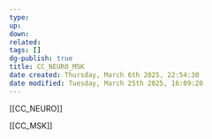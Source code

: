 ```yaml
---
type: 
up: 
down: 
related: 
tags: []
dg-publish: true
title: CC_NEURO_MSK
date created: Thursday, March 6th 2025, 22:54:30
date modified: Tuesday, March 25th 2025, 16:09:20
---
```


[[CC_NEURO]]

[[CC_MSK]]
